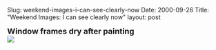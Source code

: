 Slug: weekend-images-i-can-see-clearly-now
Date: 2000-09-26
Title: "Weekend Images: I can see clearly now"
layout: post

<p><font size="+1"><b>Window frames dry after painting</b></font><br /><img border="0" src="http://media.redmonk.net/images/windowsHanging.JPG" /></p>

